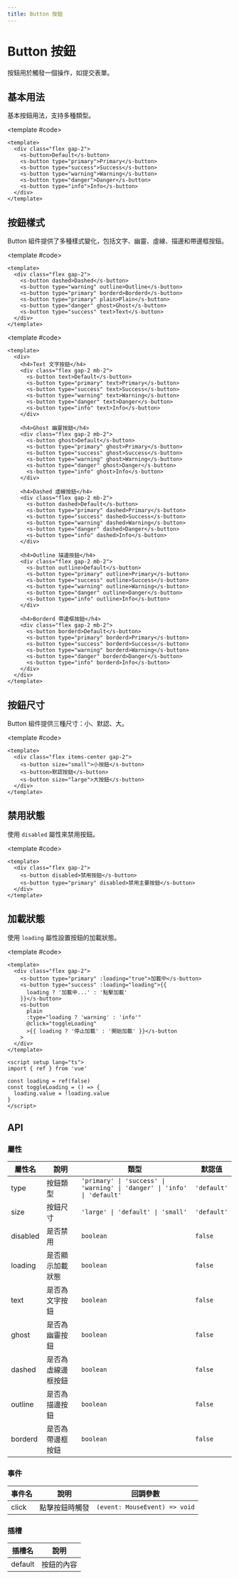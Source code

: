 ```yaml
---
title: Button 按鈕
---
```


# Button 按鈕

按鈕用於觸發一個操作，如提交表單。

## 基本用法

基本按鈕用法，支持多種類型。

<Demo>
  <BasicDemo />
  
  <template #code>

```vue
<template>
  <div class="flex gap-2">
    <s-button>Default</s-button>
    <s-button type="primary">Primary</s-button>
    <s-button type="success">Success</s-button>
    <s-button type="warning">Warning</s-button>
    <s-button type="danger">Danger</s-button>
    <s-button type="info">Info</s-button>
  </div>
</template>
```

  </template>
</Demo>

## 按鈕樣式

Button 組件提供了多種樣式變化，包括文字、幽靈、虛線、描邊和帶邊框按鈕。

<Demo>
  <TypeDemo />
  
  <template #code>

```vue
<template>
  <div class="flex gap-2">
    <s-button dashed>Dashed</s-button>
    <s-button type="warning" outline>Outline</s-button>
    <s-button type="primary" borderd>Borderd</s-button>
    <s-button type="primary" plain>Plain</s-button>
    <s-button type="danger" ghost>Ghost</s-button>
    <s-button type="success" text>Text</s-button>
  </div>
</template>
```

  </template>
</Demo>

<Demo>
  <StyleDemo />
  
  <template #code>

```vue
<template>
  <div>
    <h4>Text 文字按鈕</h4>
    <div class="flex gap-2 mb-2">
      <s-button text>Default</s-button>
      <s-button type="primary" text>Primary</s-button>
      <s-button type="success" text>Success</s-button>
      <s-button type="warning" text>Warning</s-button>
      <s-button type="danger" text>Danger</s-button>
      <s-button type="info" text>Info</s-button>
    </div>

    <h4>Ghost 幽靈按鈕</h4>
    <div class="flex gap-2 mb-2">
      <s-button ghost>Default</s-button>
      <s-button type="primary" ghost>Primary</s-button>
      <s-button type="success" ghost>Success</s-button>
      <s-button type="warning" ghost>Warning</s-button>
      <s-button type="danger" ghost>Danger</s-button>
      <s-button type="info" ghost>Info</s-button>
    </div>

    <h4>Dashed 虛線按鈕</h4>
    <div class="flex gap-2 mb-2">
      <s-button dashed>Default</s-button>
      <s-button type="primary" dashed>Primary</s-button>
      <s-button type="success" dashed>Success</s-button>
      <s-button type="warning" dashed>Warning</s-button>
      <s-button type="danger" dashed>Danger</s-button>
      <s-button type="info" dashed>Info</s-button>
    </div>

    <h4>Outline 描邊按鈕</h4>
    <div class="flex gap-2 mb-2">
      <s-button outline>Default</s-button>
      <s-button type="primary" outline>Primary</s-button>
      <s-button type="success" outline>Success</s-button>
      <s-button type="warning" outline>Warning</s-button>
      <s-button type="danger" outline>Danger</s-button>
      <s-button type="info" outline>Info</s-button>
    </div>

    <h4>Borderd 帶邊框按鈕</h4>
    <div class="flex gap-2 mb-2">
      <s-button borderd>Default</s-button>
      <s-button type="primary" borderd>Primary</s-button>
      <s-button type="success" borderd>Success</s-button>
      <s-button type="warning" borderd>Warning</s-button>
      <s-button type="danger" borderd>Danger</s-button>
      <s-button type="info" borderd>Info</s-button>
    </div>
  </div>
</template>
```

  </template>
</Demo>

## 按鈕尺寸

Button 組件提供三種尺寸：小、默認、大。

<Demo>
  <SizeDemo />
  
  <template #code>

```vue
<template>
  <div class="flex items-center gap-2">
    <s-button size="small">小按鈕</s-button>
    <s-button>默認按鈕</s-button>
    <s-button size="large">大按鈕</s-button>
  </div>
</template>
```

  </template>
</Demo>

## 禁用狀態

使用 `disabled` 屬性來禁用按鈕。

<Demo>
  <DisabledDemo />
  
  <template #code>

```vue
<template>
  <div class="flex gap-2">
    <s-button disabled>禁用按鈕</s-button>
    <s-button type="primary" disabled>禁用主要按鈕</s-button>
  </div>
</template>
```

  </template>
</Demo>

## 加載狀態

使用 `loading` 屬性設置按鈕的加載狀態。

<Demo>
  <LoadingDemo />
  
  <template #code>

```vue
<template>
  <div class="flex gap-2">
    <s-button type="primary" :loading="true">加載中</s-button>
    <s-button type="success" :loading="loading">{{
      loading ? '加載中...' : '點擊加載'
    }}</s-button>
    <s-button
      plain
      :type="loading ? 'warning' : 'info'"
      @click="toggleLoading"
      >{{ loading ? '停止加載' : '開始加載' }}</s-button
    >
  </div>
</template>

<script setup lang="ts">
import { ref } from 'vue'

const loading = ref(false)
const toggleLoading = () => {
  loading.value = !loading.value
}
</script>
```

  </template>
</Demo>

## API

### 屬性

| 屬性名   | 說明               | 類型                                                                     | 默認值      |
| -------- | ------------------ | ------------------------------------------------------------------------ | ----------- |
| type     | 按鈕類型           | `'primary' \| 'success' \| 'warning' \| 'danger' \| 'info' \| 'default'` | `'default'` |
| size     | 按鈕尺寸           | `'large' \| 'default' \| 'small'`                                        | `'default'` |
| disabled | 是否禁用           | `boolean`                                                                | `false`     |
| loading  | 是否顯示加載狀態   | `boolean`                                                                | `false`     |
| text     | 是否為文字按鈕     | `boolean`                                                                | `false`     |
| ghost    | 是否為幽靈按鈕     | `boolean`                                                                | `false`     |
| dashed   | 是否為虛線邊框按鈕 | `boolean`                                                                | `false`     |
| outline  | 是否為描邊按鈕     | `boolean`                                                                | `false`     |
| borderd  | 是否為帶邊框按鈕   | `boolean`                                                                | `false`     |

### 事件

| 事件名 | 說明           | 回調參數                      |
| ------ | -------------- | ----------------------------- |
| click  | 點擊按鈕時觸發 | `(event: MouseEvent) => void` |

### 插槽

| 插槽名  | 說明       |
| ------- | ---------- |
| default | 按鈕的內容 |

<script setup>
import { SConfigProvider } from '@/index'
import BasicDemo from '@/components/Button/demos/BasicDemo.vue'
import TypeDemo from '@/components/Button/demos/TypeDemo.vue'
import DisabledDemo from '@/components/Button/demos/DisabledDemo.vue'
import LoadingDemo from '@/components/Button/demos/LoadingDemo.vue'
import SizeDemo from '@/components/Button/demos/SizeDemo.vue'
import StyleDemo from '@/components/Button/demos/StyleDemo.vue'
</script>
